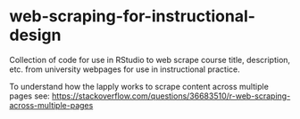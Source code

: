 # web-scraping-for-instructional-design
Collection of code for use in RStudio to web scrape course title, description, etc. from university webpages for use in instructional practice.

To understand how the lapply works to scrape content across multiple pages see: https://stackoverflow.com/questions/36683510/r-web-scraping-across-multiple-pages
